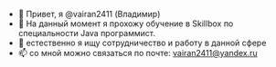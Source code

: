 - 👋 Привет, я @vairan2411 (Владимир)
- 🌱 На данный момент я прохожу обучение в Skillbox по специальности Java программист.
- 💞️ естественно я ищу сотрудничество и работу в данной сфере
- 📫 со мной можно связаться по почте: vairan2411@yandex.ru

<!---
vairan2411/vairan2411 is a ✨ special ✨ repository because its `README.md` (this file) appears on your GitHub profile.
You can click the Preview link to take a look at your changes.
--->

